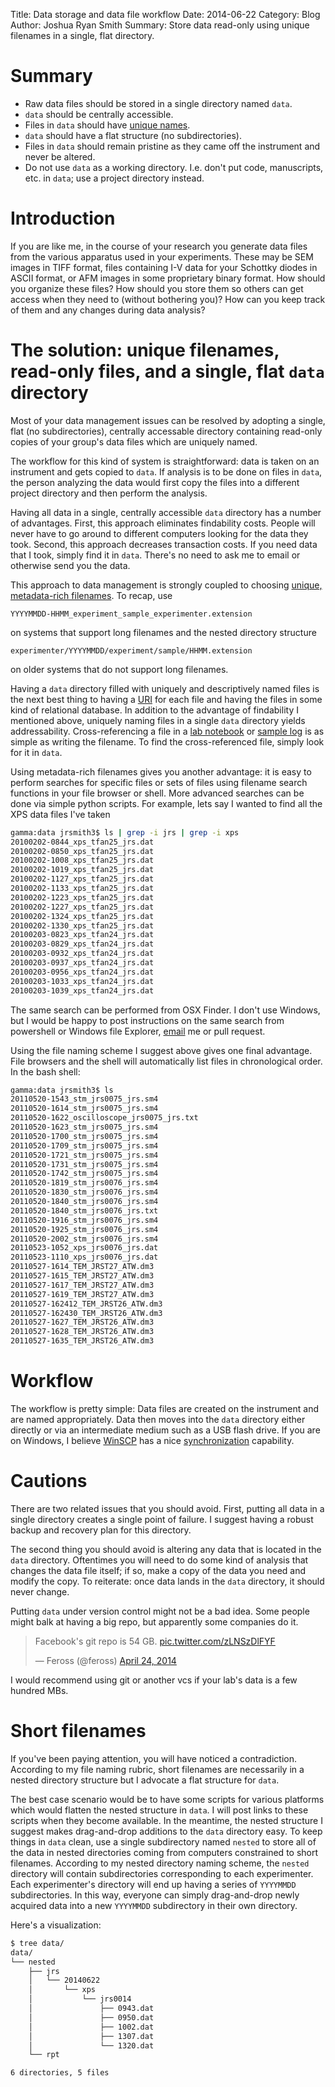 Title: Data storage and data file workflow
Date: 2014-06-22
Category: Blog
Author: Joshua Ryan Smith
Summary: Store data read-only using unique filenames in a single, flat directory.

Summary
=======
* Raw data files should be stored in a single directory named `data`.
* `data` should be centrally accessible.
* Files in `data` should have [unique names](http://jrsmith3.github.io/naming-data-files.html).
* `data` should have a flat structure (no subdirectories).
* Files in `data` should remain pristine as they came off the instrument and never be altered.
* Do not use `data` as a working directory. I.e. don't put code, manuscripts, etc. in `data`; use a project directory instead.

Introduction
============
If you are like me, in the course of your research you generate data files from the various apparatus used in your experiments. These may be SEM images in TIFF format, files containing I-V data for your Schottky diodes in ASCII format, or AFM images in some proprietary binary format. How should you organize these files? How should you store them so others can get access when they need to (without bothering you)? How can you keep track of them and any changes during data analysis?

The solution: unique filenames, read-only files, and a single, flat `data` directory
====================================================================================
Most of your data management issues can be resolved by adopting a single, flat (no subdirectories), centrally accessable directory containing read-only copies of your group's data files which are uniquely named.

The workflow for this kind of system is straightforward: data is taken on an instrument and gets copied to `data`. If analysis is to be done on files in `data`, the person analyzing the data would first copy the files into a different project directory and then perform the analysis.

Having all data in a single, centrally accessible `data` directory has a number of advantages. First, this approach eliminates findability costs. People will never have to go around to different computers looking for the data they took. Second, this approach decreases transaction costs. If you need data that I took, simply find it in `data`. There's no need to ask me to email or otherwise send you the data.

This approach to data management is strongly coupled to choosing [unique, metadata-rich filenames](http://jrsmith3.github.io/naming-data-files.html). To recap, use 

    YYYYMMDD-HHMM_experiment_sample_experimenter.extension

on systems that support long filenames and the nested directory structure
    
    experimenter/YYYYMMDD/experiment/sample/HHMM.extension

on older systems that do not support long filenames.

Having a `data` directory filled with uniquely and descriptively named files is the next best thing to having a [URI](https://en.wikipedia.org/wiki/Uniform_resource_identifier) for each file and having the files in some kind of relational database. In addition to the advantage of findability I mentioned above, uniquely naming files in a single `data` directory yields addressability. Cross-referencing a file in a [lab notebook](http://jrsmith3.github.io/effective-lab-notebooks.html) or [sample log](http://jrsmith3.github.io/sample-logs-the-secret-to-managing-multi-person-projects.html) is as simple as writing the filename. To find the cross-referenced file, simply look for it in `data`. 

Using metadata-rich filenames gives you another advantage: it is easy to perform searches for specific files or sets of files using filename search functions in your file browser or shell. More advanced searches can be done via simple python scripts. For example, lets say I wanted to find all the XPS data files I've taken

```bash
gamma:data jrsmith3$ ls | grep -i jrs | grep -i xps
20100202-0844_xps_tfan25_jrs.dat
20100202-0850_xps_tfan25_jrs.dat
20100202-1008_xps_tfan25_jrs.dat
20100202-1019_xps_tfan25_jrs.dat
20100202-1127_xps_tfan25_jrs.dat
20100202-1133_xps_tfan25_jrs.dat
20100202-1223_xps_tfan25_jrs.dat
20100202-1227_xps_tfan25_jrs.dat
20100202-1324_xps_tfan25_jrs.dat
20100202-1330_xps_tfan25_jrs.dat
20100203-0823_xps_tfan24_jrs.dat
20100203-0829_xps_tfan24_jrs.dat
20100203-0932_xps_tfan24_jrs.dat
20100203-0937_xps_tfan24_jrs.dat
20100203-0956_xps_tfan24_jrs.dat
20100203-1033_xps_tfan24_jrs.dat
20100203-1039_xps_tfan24_jrs.dat
```

The same search can be performed from OSX Finder. I don't use Windows, but I would be happy to post instructions on the same search from powershell or Windows file Explorer, [email](mailto:joshua.r.smith@gmail.com) me or pull request.

Using the file naming scheme I suggest above gives one final advantage. File browsers and the shell will automatically list files in chronological order. In the bash shell:

```bash
gamma:data jrsmith3$ ls
20110520-1543_stm_jrs0075_jrs.sm4
20110520-1614_stm_jrs0075_jrs.sm4
20110520-1622_oscilloscope_jrs0075_jrs.txt
20110520-1623_stm_jrs0075_jrs.sm4
20110520-1700_stm_jrs0075_jrs.sm4
20110520-1709_stm_jrs0075_jrs.sm4
20110520-1721_stm_jrs0075_jrs.sm4
20110520-1731_stm_jrs0075_jrs.sm4
20110520-1742_stm_jrs0075_jrs.sm4
20110520-1819_stm_jrs0076_jrs.sm4
20110520-1830_stm_jrs0076_jrs.sm4
20110520-1840_stm_jrs0076_jrs.sm4
20110520-1840_stm_jrs0076_jrs.txt
20110520-1916_stm_jrs0076_jrs.sm4
20110520-1925_stm_jrs0076_jrs.sm4
20110520-2002_stm_jrs0076_jrs.sm4
20110523-1052_xps_jrs0076_jrs.dat
20110523-1110_xps_jrs0076_jrs.dat
20110527-1614_TEM_JRST27_ATW.dm3
20110527-1615_TEM_JRST27_ATW.dm3
20110527-1617_TEM_JRST27_ATW.dm3
20110527-1619_TEM_JRST27_ATW.dm3
20110527-162412_TEM_JRST26_ATW.dm3
20110527-162430_TEM_JRST26_ATW.dm3
20110527-1627_TEM_JRST26_ATW.dm3
20110527-1628_TEM_JRST26_ATW.dm3
20110527-1635_TEM_JRST26_ATW.dm3
```

Workflow
========
The workflow is pretty simple: Data files are created on the instrument and are named appropriately. Data then moves into the `data` directory either directly or via an intermediate medium such as a USB flash drive. If you are on Windows, I believe [WinSCP](http://winscp.net/eng/index.php) has a nice [synchronization](http://winscp.net/eng/docs/guide_synchronize) capability.

Cautions
========
There are two related issues that you should avoid. First, putting all data in a single directory creates a single point of failure. I suggest having a robust backup and recovery plan for this directory.

The second thing you should avoid is altering any data that is located in the `data` directory. Oftentimes you will need to do some kind of analysis that changes the data file itself; if so, make a copy of the data you need and modify the copy. To reiterate: once data lands in the `data` directory, it should never change.

Putting `data` under version control might not be a bad idea. Some people might balk at having a big repo, but apparently some companies do it.

<blockquote class="twitter-tweet" lang="en"><p>Facebook&#39;s git repo is 54 GB. <a href="http://t.co/zLNSzDlFYF">pic.twitter.com/zLNSzDlFYF</a></p>&mdash; Feross (@feross) <a href="https://twitter.com/feross/statuses/459259593630433280">April 24, 2014</a></blockquote>
<script async src="//platform.twitter.com/widgets.js" charset="utf-8"></script>

I would recommend using git or another vcs if your lab's data is a few hundred MBs.

Short filenames
===============
If you've been paying attention, you will have noticed a contradiction. According to my file naming rubric, short filenames are necessarily in a nested directory structure but I advocate a flat structure for `data`.

The best case scenario would be to have some scripts for various platforms which would flatten the nested structure in `data`. I will post links to these scripts when they become available. In the meantime, the nested structure I suggest makes drag-and-drop additions to the `data` directory easy. To keep things in `data` clean, use a single subdirectory named `nested` to store all of the data in nested directories coming from computers constrained to short filenames. According to my nested directory naming scheme, the `nested` directory will contain subdirectories corresponding to each experimenter. Each experimenter's directory will end up having a series of `YYYYMMDD` subdirectories. In this way, everyone can simply drag-and-drop newly acquired data into a new `YYYYMMDD` subdirectory in their own directory.

Here's a visualization:

```bash
$ tree data/
data/
└── nested
    ├── jrs
    │   └── 20140622
    │       └── xps
    │           └── jrs0014
    │               ├── 0943.dat
    │               ├── 0950.dat
    │               ├── 1002.dat
    │               ├── 1307.dat
    │               └── 1320.dat
    └── rpt

6 directories, 5 files
```
